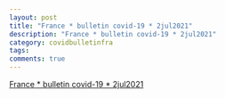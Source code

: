 ```yaml
---
layout: post
title: "France * bulletin covid-19 * 2jul2021"
description: "France * bulletin covid-19 * 2jul2021"
category: covidbulletinfra
tags: 
comments: true
---
```


[France * bulletin covid-19 * 2jul2021](https://bit.ly/fra-c19-bulletin)
